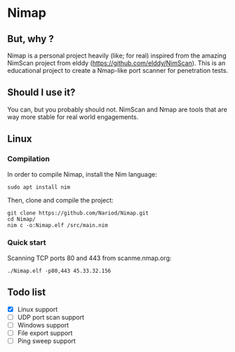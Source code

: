 # Nimap

## But, why ?
Nimap is a personal project heavily (like; for real) inspired from the amazing NimScan project from elddy (https://github.com/elddy/NimScan). This is an educational project to create a Nmap-like port scanner for penetration tests.

## Should I use it?
You can, but you probably should not. NimScan and Nmap are tools that are way more stable for real world engagements.

## Linux

### Compilation

In order to compile Nimap, install the Nim language:
```
sudo apt install nim
```
Then, clone and compile the project:
```
git clone https://github.com/Nariod/Nimap.git
cd Nimap/
nim c -o:Nimap.elf /src/main.nim
```

### Quick start
Scanning TCP ports 80 and 443 from scanme.nmap.org:
```
./Nimap.elf -p80,443 45.33.32.156
```

## Todo list
- [x] Linux support
- [ ] UDP port scan support
- [ ] Windows support  
- [ ] File export support
- [ ] Ping sweep support
